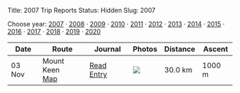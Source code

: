 Title: 2007 Trip Reports
Status: Hidden
Slug: 2007

<p>Choose year: <a href='/reports/2007/'>2007</a> &middot; <a href='/reports/2008/'>2008</a> &middot; <a href='/reports/2009/'>2009</a> &middot; <a href='/reports/2010/'>2010</a> &middot; <a href='/reports/2011/'>2011</a> &middot; <a href='/reports/2012/'>2012</a> &middot; <a href='/reports/2013/'>2013</a> &middot; <a href='/reports/2014/'>2014</a> &middot; <a href='/reports/2015/'>2015</a> &middot; <a href='/reports/2016/'>2016</a> &middot; <a href='/reports/2017/'>2017</a> &middot; <a href='/reports/2018/'>2018</a> &middot; <a href='/reports/2019/'>2019</a> &middot; <a href='/reports/2020/'>2020</a> </p>

<table class='list'>
<thead>
<tr class='list'>
<th class='list'>Date</th>
<th class='list'>Route</th>
<th class='list'>Journal</th>
<th class='list'>Photos</th>
<th class='list'>Distance</th>
<th class='list'>Ascent</th>
</tr>
</thead>

<tbody>

<tr class='list'>
<td class='list'>03 Nov</td>
<td class='list'>Mount Keen<br /><a href='https://invertedworld.co.uk/hillwalking/trip/191'>Map</a></td>
<td class='list'><a href='/blog/2007/11/glen-tanar-and-mount-keen/'>Read Entry</a></td>
<td class='list'><a href='https://www.flickr.com/photos/black_friction/sets/72157602899086070'><img src='https://live.staticflickr.com/2411/1847168714_bad6b52a0b_s.jpg' ></a></td>
<td class='list'>30.0 km</td>
<td class='list'>1000 m</td>
</tr>

</tbody>
</table>
